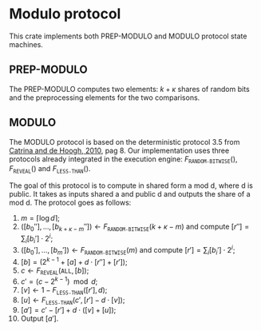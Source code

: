 # Modulo protocol

This crate implements both PREP-MODULO and MODULO protocol state machines.

## PREP-MODULO

The PREP-MODULO computes two elements: $k+\kappa$ shares of random bits and the preprocessing elements for the two comparisons.

## MODULO

The MODULO protocol is based on the deterministic protocol 3.5 from [Catrina and de Hoogh, 2010](https://citeseerx.ist.psu.edu/viewdoc/download?rep=rep1&type=pdf&doi=10.1.1.220.9499>), pag 8. Our implementation uses three protocols already integrated in the execution engine:  $F_{\texttt{RANDOM-BITWISE}}()$, $F_{\texttt{REVEAL}}()$ and $F_{\texttt{LESS-THAN}}()$.

The goal of this protocol is to compute in shared form a mod d, where d is public. It takes as inputs shared a and public d and outputs the share of a mod d. The protocol goes as follows:

1.  $m = \left \lceil{ \log d}\right \rceil$;
2.  $( [b_{0}''], \ldots, [b_{k+\kappa -m}''] )\leftarrow F_{\texttt{RANDOM-BITWISE}}(k+\kappa -m)$ and compute $[r''] = \sum_{i} [b_{i}'] \cdot 2^i$;
3.  $( [b_{0}'], \ldots, [b_{m}'] )\leftarrow F_{\texttt{RANDOM-BITWISE}}(m)$ and compute $[r'] = \sum_{i} [b_{i}'] \cdot 2^i$;
4.  $[b] = (2^{k-1} + [a] +  d \cdot [r''] + [r'])$;
5.  $c\leftarrow  F_{\texttt{REVEAL}}(\texttt{ALL}, [b])$;
6.  $c' = (c - 2^{k-1}) \mod d$;
7.  $[v] \leftarrow 1 - F_{\texttt{LESS-THAN}}([r'], d)$;
7.  $[u] \leftarrow F_{\texttt{LESS-THAN}}(c', [r'] - d\cdot [v])$;
9.  $[a'] = c' - [r'] + d\cdot ([v] + [u] )$;
10. Output $[a']$.
